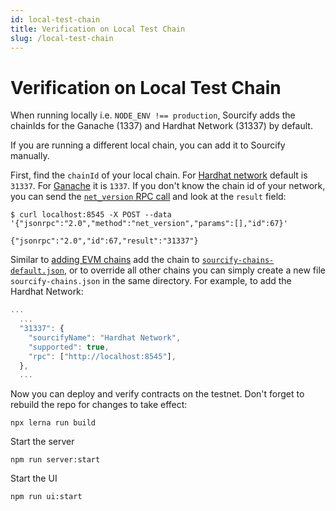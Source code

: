 ```yaml
---
id: local-test-chain
title: Verification on Local Test Chain
slug: /local-test-chain
---
```


# Verification on Local Test Chain

When running locally i.e. `NODE_ENV !== production`, Sourcify adds the chainIds for the Ganache (1337) and Hardhat Network (31337) by default.

If you are running a different local chain, you can add it to Sourcify manually.

First, find the `chainId` of your local chain. For [Hardhat network](https://hardhat.org/hardhat-network/reference/#chainid) default is `31337`. For [Ganache](https://github.com/trufflesuite/ganache) it is `1337`. If you don't know the chain id of your network, you can send the [`net_version` RPC call](https://eth.wiki/json-rpc/API#net_version) and look at the `result` field:

```
$ curl localhost:8545 -X POST --data '{"jsonrpc":"2.0","method":"net_version","params":[],"id":67}'

{"jsonrpc":"2.0","id":67,"result":"31337"}
```

Similar to [adding EVM chains](/docs/chain-support) add the chain to [`sourcify-chains-default.json`](https://github.com/argotorg/sourcify/blob/staging/services/server/sourcify-chains-default.json), or to override all other chains you can simply create a new file `sourcify-chains.json` in the same directory. For example, to add the Hardhat Network:

```js
...
  ...
  "31337": {
    "sourcifyName": "Hardhat Network",
    "supported": true,
    "rpc": ["http://localhost:8545"],
  },
  ...
```

Now you can deploy and verify contracts on the testnet. Don't forget to rebuild the repo for changes to take effect:

```
npx lerna run build
```

Start the server

```
npm run server:start
```

Start the UI

```
npm run ui:start
```
